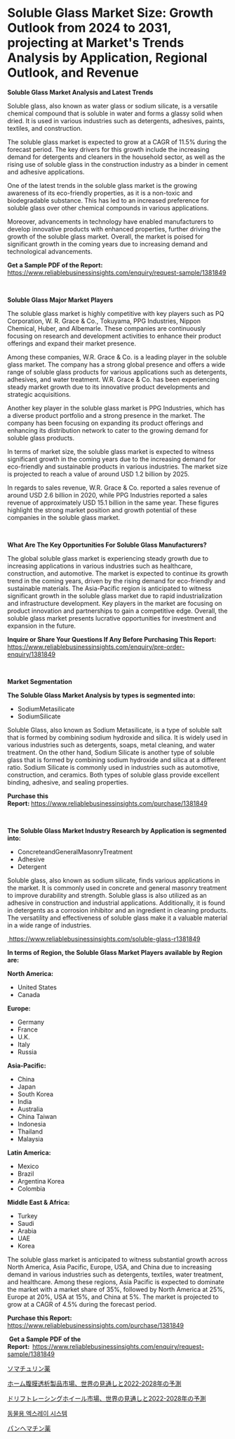 <p><h1>Soluble Glass Market Size: Growth Outlook from 2024 to 2031, projecting at Market's Trends Analysis by Application, Regional Outlook, and Revenue</h1></p><p><strong>Soluble Glass Market Analysis and Latest Trends</strong></p>
<p><p>Soluble glass, also known as water glass or sodium silicate, is a versatile chemical compound that is soluble in water and forms a glassy solid when dried. It is used in various industries such as detergents, adhesives, paints, textiles, and construction.</p><p>The soluble glass market is expected to grow at a CAGR of 11.5% during the forecast period. The key drivers for this growth include the increasing demand for detergents and cleaners in the household sector, as well as the rising use of soluble glass in the construction industry as a binder in cement and adhesive applications.</p><p>One of the latest trends in the soluble glass market is the growing awareness of its eco-friendly properties, as it is a non-toxic and biodegradable substance. This has led to an increased preference for soluble glass over other chemical compounds in various applications.</p><p>Moreover, advancements in technology have enabled manufacturers to develop innovative products with enhanced properties, further driving the growth of the soluble glass market. Overall, the market is poised for significant growth in the coming years due to increasing demand and technological advancements.</p></p>
<p><strong>Get a Sample PDF of the Report:&nbsp;</strong> <a href="https://www.reliablebusinessinsights.com/enquiry/request-sample/1381849">https://www.reliablebusinessinsights.com/enquiry/request-sample/1381849</a></p>
<p>&nbsp;</p>
<p><strong>Soluble Glass Major Market Players</strong></p>
<p><p>The soluble glass market is highly competitive with key players such as PQ Corporation, W. R. Grace & Co., Tokuyama, PPG Industries, Nippon Chemical, Huber, and Albemarle. These companies are continuously focusing on research and development activities to enhance their product offerings and expand their market presence.</p><p>Among these companies, W.R. Grace & Co. is a leading player in the soluble glass market. The company has a strong global presence and offers a wide range of soluble glass products for various applications such as detergents, adhesives, and water treatment. W.R. Grace & Co. has been experiencing steady market growth due to its innovative product developments and strategic acquisitions.</p><p>Another key player in the soluble glass market is PPG Industries, which has a diverse product portfolio and a strong presence in the market. The company has been focusing on expanding its product offerings and enhancing its distribution network to cater to the growing demand for soluble glass products.</p><p>In terms of market size, the soluble glass market is expected to witness significant growth in the coming years due to the increasing demand for eco-friendly and sustainable products in various industries. The market size is projected to reach a value of around USD 1.2 billion by 2025.</p><p>In regards to sales revenue, W.R. Grace & Co. reported a sales revenue of around USD 2.6 billion in 2020, while PPG Industries reported a sales revenue of approximately USD 15.1 billion in the same year. These figures highlight the strong market position and growth potential of these companies in the soluble glass market.</p></p>
<p>&nbsp;</p>
<p><strong>What Are The Key Opportunities For Soluble Glass Manufacturers?</strong></p>
<p><p>The global soluble glass market is experiencing steady growth due to increasing applications in various industries such as healthcare, construction, and automotive. The market is expected to continue its growth trend in the coming years, driven by the rising demand for eco-friendly and sustainable materials. The Asia-Pacific region is anticipated to witness significant growth in the soluble glass market due to rapid industrialization and infrastructure development. Key players in the market are focusing on product innovation and partnerships to gain a competitive edge. Overall, the soluble glass market presents lucrative opportunities for investment and expansion in the future.</p></p>
<p><strong>Inquire or Share Your Questions If Any Before Purchasing This Report:</strong> <a href="https://www.reliablebusinessinsights.com/enquiry/pre-order-enquiry/1381849">https://www.reliablebusinessinsights.com/enquiry/pre-order-enquiry/1381849</a></p>
<p>&nbsp;</p>
<p><strong>Market Segmentation</strong></p>
<p><strong>The Soluble Glass Market Analysis by types is segmented into:</strong></p>
<p><ul><li>SodiumMetasilicate</li><li>SodiumSilicate</li></ul></p>
<p><p>Soluble Glass, also known as Sodium Metasilicate, is a type of soluble salt that is formed by combining sodium hydroxide and silica. It is widely used in various industries such as detergents, soaps, metal cleaning, and water treatment. On the other hand, Sodium Silicate is another type of soluble glass that is formed by combining sodium hydroxide and silica at a different ratio. Sodium Silicate is commonly used in industries such as automotive, construction, and ceramics. Both types of soluble glass provide excellent binding, adhesive, and sealing properties.</p></p>
<p><strong>Purchase this Report:&nbsp;</strong><a href="https://www.reliablebusinessinsights.com/purchase/1381849">https://www.reliablebusinessinsights.com/purchase/1381849</a></p>
<p>&nbsp;</p>
<p><strong>The Soluble Glass Market Industry Research by Application is segmented into:</strong></p>
<p><ul><li>ConcreteandGeneralMasonryTreatment</li><li>Adhesive</li><li>Detergent</li></ul></p>
<p><p>Soluble glass, also known as sodium silicate, finds various applications in the market. It is commonly used in concrete and general masonry treatment to improve durability and strength. Soluble glass is also utilized as an adhesive in construction and industrial applications. Additionally, it is found in detergents as a corrosion inhibitor and an ingredient in cleaning products. The versatility and effectiveness of soluble glass make it a valuable material in a wide range of industries.</p></p>
<p><a href="https://www.reliablebusinessinsights.com/soluble-glass-r1381849">&nbsp;https://www.reliablebusinessinsights.com/soluble-glass-r1381849</a></p>
<p><strong>In terms of Region, the Soluble Glass Market Players available by Region are:</strong></p>
<p>
    <p> <strong> North America: </strong>
        <ul>
            <li>United States</li>
            <li>Canada</li>
        </ul>
        </p> 
    <p> <strong> Europe: </strong>
        <ul>
            <li>Germany</li>
            <li>France</li>
            <li>U.K.</li>
            <li>Italy</li>
            <li>Russia</li>
        </ul>
        </p> 
    <p> <strong> Asia-Pacific: </strong>
        <ul>
            <li>China</li>
            <li>Japan</li>
            <li>South Korea</li>
            <li>India</li>
            <li>Australia</li>
            <li>China Taiwan</li>
            <li>Indonesia</li>
            <li>Thailand</li>
            <li>Malaysia</li>
        </ul>
        </p> 
    <p> <strong> Latin America: </strong>
        <ul>
            <li>Mexico</li>
            <li>Brazil</li>
            <li>Argentina Korea</li>
            <li>Colombia</li>
        </ul>
        </p> 
    <p> <strong> Middle East & Africa: </strong>
        <ul>
            <li>Turkey</li>
            <li>Saudi</li>
            <li>Arabia</li>
            <li>UAE</li>
            <li>Korea</li>
        </ul>
    </p>
    </p>
<p><p>The soluble glass market is anticipated to witness substantial growth across North America, Asia Pacific, Europe, USA, and China due to increasing demand in various industries such as detergents, textiles, water treatment, and healthcare. Among these regions, Asia Pacific is expected to dominate the market with a market share of 35%, followed by North America at 25%, Europe at 20%, USA at 15%, and China at 5%. The market is projected to grow at a CAGR of 4.5% during the forecast period.</p></p>
<p><strong>Purchase this Report: </strong><a href="https://www.reliablebusinessinsights.com/purchase/1381849">https://www.reliablebusinessinsights.com/purchase/1381849</a></p>
<p>&nbsp;<strong>Get a Sample PDF of the Report:&nbsp;&nbsp;</strong><a href="https://www.reliablebusinessinsights.com/enquiry/request-sample/1381849">https://www.reliablebusinessinsights.com/enquiry/request-sample/1381849</a></p>
<p><strong></strong></p>
<p><p><a href="https://github.com/mohamedbakry57/Market-Research-Report-List-4/blob/main/6412440134573.md">ソマチュリン薬</a></p><p><a href="https://medium.com/@boydsmitham37/%E5%AE%B6%E5%BA%AD%E7%94%A8%E8%85%B9%E8%86%9C%E9%80%8F%E6%9E%90%E8%A3%BD%E5%93%81%E5%B8%82%E5%A0%B4-%E3%82%B0%E3%83%AD%E3%83%BC%E3%83%90%E3%83%AB%E5%B1%95%E6%9C%9B%E3%81%A8%E4%BA%88%E6%B8%AC2022%E5%B9%B4%E3%81%8B%E3%82%892028%E5%B9%B4%E3%81%AE%E5%B8%82%E5%A0%B4%E8%A6%8F%E6%A8%A1%E3%81%AF14-%E3%81%AEcagr%E3%81%A7%E6%88%90%E9%95%B7%E3%81%97%E3%81%A6%E3%81%8A%E3%82%8A-%E3%81%93%E3%81%AE%E3%83%AC%E3%83%9D%E3%83%BC%E3%83%88%E3%81%AF2024%E5%B9%B4%E3%81%8B%E3%82%892031%E5%B9%B4%E3%81%BE%E3%81%A7%E3%81%AE%E3%82%BF%E3%82%A4%E3%83%97-%E3%82%A2%E3%83%97%E3%83%AA%E3%82%B1%E3%83%BC%E3%82%B7%E3%83%A7%E3%83%B3-%E6%88%90%E9%95%B7-%E3%81%8A%E3%82%88%E3%81%B3%E4%BA%88%E6%B8%AC%E3%81%AB-5cfce1c0b9df">ホーム腹膜透析製品市場、世界の見通しと2022-2028年の予測</a></p><p><a href="https://medium.com/@boydsmitham37/%E3%83%AF%E3%83%BC%E3%83%AB%E3%83%89%E3%83%89%E3%83%AA%E3%83%95%E3%83%88%E3%83%AC%E3%83%BC%E3%82%B7%E3%83%B3%E3%82%B0%E3%83%9B%E3%82%A4%E3%83%BC%E3%83%AB%E5%B8%82%E5%A0%B4-%E3%82%B0%E3%83%AD%E3%83%BC%E3%83%90%E3%83%AB%E3%81%AA%E8%A6%8B%E9%80%9A%E3%81%97%E3%81%A82022%E5%B9%B4%E3%81%8B%E3%82%892028%E5%B9%B4%E3%81%BE%E3%81%A7%E3%81%AE%E4%BA%88%E6%B8%AC%E5%B8%82%E5%A0%B4%E7%8A%B6%E6%B3%81-2024%E5%B9%B4%E3%81%8B%E3%82%892031%E5%B9%B4-%E3%81%8A%E3%82%88%E3%81%B3%E5%9C%B0%E5%9F%9F-%E8%A3%BD%E5%93%81-%E3%82%A8%E3%83%B3%E3%83%89%E3%83%A6%E3%83%BC%E3%82%B9%E5%88%A5%E3%81%AE%E4%BA%88%E6%B8%AC-adb99f064da5">ドリフトレーシングホイール市場、世界の見通しと2022-2028年の予測</a></p><p><a href="https://medium.com/@kirby6567566/2024%EB%85%84%EB%B6%80%ED%84%B0-2031%EB%85%84%EA%B9%8C%EC%A7%80-%EC%98%88%EC%B8%A1%EB%90%9C-%EA%B8%B0%EA%B0%84-%EB%8F%99%EC%95%88-%EC%88%98%EC%9D%98-x-%EC%84%A0-%EC%8B%9C%EC%8A%A4%ED%85%9C-%EC%8B%9C%EC%9E%A5-%EC%97%AD%ED%95%99%EA%B3%BC-%EC%84%B1%EC%9E%A5-%EB%8F%99%EB%A0%A5%EC%9D%84-%EB%B6%84%EC%84%9D%ED%95%A9%EB%8B%88%EB%8B%A4-e61ac8c42a09">동물용 엑스레이 시스템</a></p><p><a href="https://github.com/schmahlson/Market-Research-Report-List-2/blob/main/1824226134576.md">パンヘマチン薬</a></p></p>